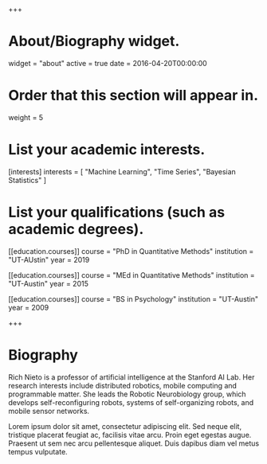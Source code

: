 +++
# About/Biography widget.
widget = "about"
active = true
date = 2016-04-20T00:00:00

# Order that this section will appear in.
weight = 5

# List your academic interests.
[interests]
  interests = [
    "Machine Learning",
    "Time Series",
    "Bayesian Statistics"
  ]

# List your qualifications (such as academic degrees).
[[education.courses]]
  course = "PhD in Quantitative Methods"
  institution = "UT-AUstin"
  year = 2019

[[education.courses]]
  course = "MEd in Quantitative Methods"
  institution = "UT-Austin"
  year = 2015

[[education.courses]]
  course = "BS in Psychology"
  institution = "UT-Austin"
  year = 2009
 
+++

# Biography

Rich Nieto is a professor of artificial intelligence at the Stanford AI Lab. Her research interests include distributed robotics, mobile computing and programmable matter. She leads the Robotic Neurobiology group, which develops self-reconfiguring robots, systems of self-organizing robots, and mobile sensor networks.

Lorem ipsum dolor sit amet, consectetur adipiscing elit. Sed neque elit, tristique placerat feugiat ac, facilisis vitae arcu. Proin eget egestas augue. Praesent ut sem nec arcu pellentesque aliquet. Duis dapibus diam vel metus tempus vulputate. 
